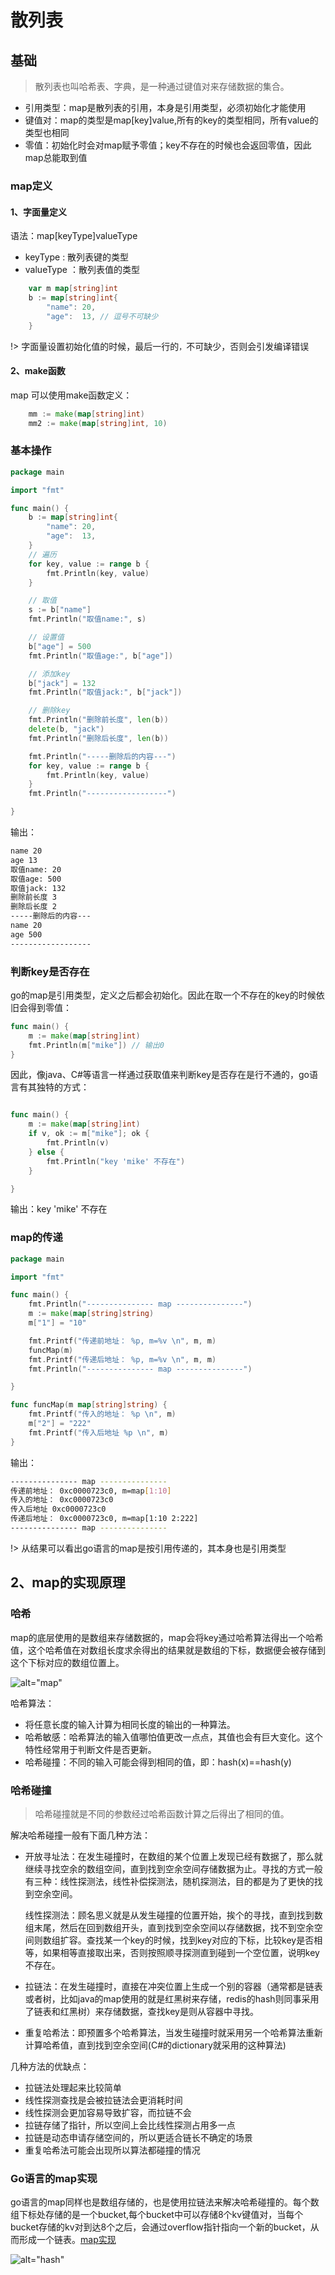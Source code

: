 # 散列表
## 基础
> 散列表也叫哈希表、字典，是一种通过键值对来存储数据的集合。

* 引用类型：map是散列表的引用，本身是引用类型，必须初始化才能使用
* 键值对：map的类型是map[key]value,所有的key的类型相同，所有value的类型也相同
* 零值：初始化时会对map赋予零值；key不存在的时候也会返回零值，因此map总能取到值
  
### map定义

#### 1、字面量定义
语法：map[keyType]valueType
* keyType : 散列表键的类型
* valueType ：散列表值的类型
```go
	var m map[string]int
	b := map[string]int{
		"name": 20,
		"age":  13, // 逗号不可缺少
	}
```
!> 字面量设置初始化值的时候，最后一行的`，`不可缺少，否则会引发编译错误

#### 2、make函数
map 可以使用make函数定义：
```go 
	mm := make(map[string]int)
	mm2 := make(map[string]int, 10)
```

### 基本操作

``` go 
package main

import "fmt"

func main() {
	b := map[string]int{
		"name": 20,
		"age":  13,
	}
	// 遍历
	for key, value := range b {
		fmt.Println(key, value)
	}

	// 取值
	s := b["name"]
	fmt.Println("取值name:", s)

	// 设置值
	b["age"] = 500
	fmt.Println("取值age:", b["age"])

	// 添加key
	b["jack"] = 132
	fmt.Println("取值jack:", b["jack"])

	// 删除key
	fmt.Println("删除前长度", len(b))
	delete(b, "jack")
	fmt.Println("删除后长度", len(b))

	fmt.Println("-----删除后的内容---")
	for key, value := range b {
		fmt.Println(key, value)
	}
	fmt.Println("------------------")

}
```
输出：
```bash
name 20
age 13
取值name: 20
取值age: 500
取值jack: 132
删除前长度 3
删除后长度 2
-----删除后的内容---
name 20
age 500
------------------
```

### 判断key是否存在
go的map是引用类型，定义之后都会初始化。因此在取一个不存在的key的时候依旧会得到零值：
```go
func main() {
	m := make(map[string]int)
	fmt.Println(m["mike"]) // 输出0
}
```
因此，像java、C#等语言一样通过获取值来判断key是否存在是行不通的，go语言有其独特的方式：
```go 

func main() {
	m := make(map[string]int)
	if v, ok := m["mike"]; ok {
		fmt.Println(v)
	} else {
		fmt.Println("key 'mike' 不存在")
	}

}
```
输出：key 'mike' 不存在

### map的传递
```go
package main

import "fmt"

func main() {
	fmt.Println("--------------- map ---------------")
	m := make(map[string]string)
	m["1"] = "10"

	fmt.Printf("传递前地址： %p, m=%v \n", m, m)
	funcMap(m)
	fmt.Printf("传递后地址： %p, m=%v \n", m, m)
	fmt.Println("--------------- map ---------------")

}

func funcMap(m map[string]string) {
	fmt.Printf("传入的地址： %p \n", m)
	m["2"] = "222"
	fmt.Printf("传入后地址 %p \n", m)
}
```
输出：
```bash
--------------- map ---------------
传递前地址： 0xc0000723c0, m=map[1:10]
传入的地址： 0xc0000723c0
传入后地址 0xc0000723c0
传递后地址： 0xc0000723c0, m=map[1:10 2:222]
--------------- map ---------------
```
!> 从结果可以看出go语言的map是按引用传递的，其本身也是引用类型

## 2、map的实现原理
### 哈希
map的底层使用的是数组来存储数据的，map会将key通过哈希算法得出一个哈希值，这个哈希值在对数组长度求余得出的结果就是数组的下标，数据便会被存储到这个下标对应的数组位置上。

![alt="map"](/images/map.png)

哈希算法：
* 将任意长度的输入计算为相同长度的输出的一种算法。
* 哈希敏感：哈希算法的输入值哪怕值更改一点点，其值也会有巨大变化。这个特性经常用于判断文件是否更新。
* 哈希碰撞：不同的输入可能会得到相同的值，即：hash(x)==hash(y)

### 哈希碰撞
 > 哈希碰撞就是不同的参数经过哈希函数计算之后得出了相同的值。

 解决哈希碰撞一般有下面几种方法：
 * 开放寻址法：在发生碰撞时，在数组的某个位置上发现已经有数据了，那么就继续寻找空余的数组空间，直到找到空余空间存储数据为止。寻找的方式一般有三种：线性探测法，线性补偿探测法，随机探测法，目的都是为了更快的找到空余空间。

    线性探测法：顾名思义就是从发生碰撞的位置开始，挨个的寻找，直到找到数组末尾，然后在回到数组开头，直到找到空余空间以存储数据，找不到空余空间则数组扩容。查找某一个key的时候，找到key对应的下标，比较key是否相等，如果相等直接取出来，否则按照顺寻探测直到碰到一个空位置，说明key不存在。
 * 拉链法：在发生碰撞时，直接在冲突位置上生成一个别的容器（通常都是链表或者树，比如java的map使用的就是红黑树来存储，redis的hash则同事采用了链表和红黑树）来存储数据，查找key是则从容器中寻找。
 * 重复哈希法：即预置多个哈希算法，当发生碰撞时就采用另一个哈希算法重新计算哈希值，直到找到空余空间(C#的dictionary就采用的这种算法)
  
几种方法的优缺点：
* 拉链法处理起来比较简单
* 线性探测查找是会被拉链法会更消耗时间
* 线性探测会更加容易导致扩容，而拉链不会
* 拉链存储了指针，所以空间上会比线性探测占用多一点
* 拉链是动态申请存储空间的，所以更适合链长不确定的场景
* 重复哈希法可能会出现所以算法都碰撞的情况

### Go语言的map实现
go语言的map同样也是数组存储的，也是使用拉链法来解决哈希碰撞的。每个数组下标处存储的是一个bucket,每个bucket中可以存储8个kv键值对，当每个bucket存储的kv对到达8个之后，会通过overflow指针指向一个新的bucket，从而形成一个链表。[map实现](https://blog.csdn.net/u010853261/article/details/99699350)

![alt="hash"](/images/hash.png) 
